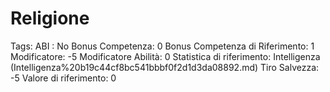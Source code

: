 # Religione

Tags: ABI
: No
Bonus Competenza: 0
Bonus Competenza di Riferimento: 1
Modificatore: -5
Modificatore  Abilità: 0
Statistica di riferimento: Intelligenza (Intelligenza%20b19c44cf8bc541bbbf0f2d1d3da08892.md)
Tiro Salvezza: -5
Valore di riferimento: 0